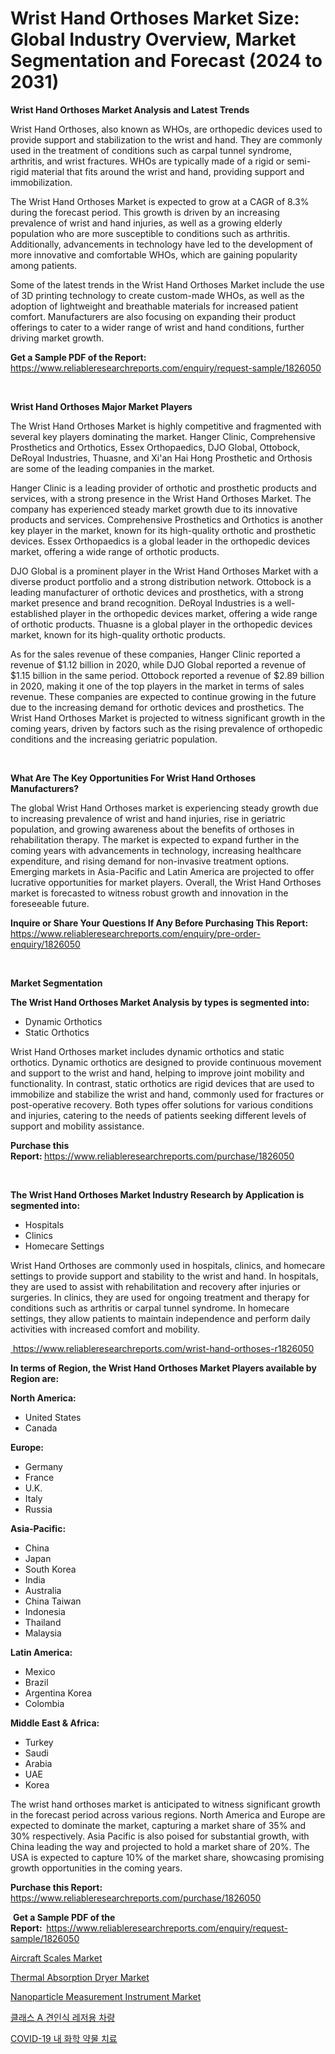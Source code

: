 <p><h1>Wrist Hand Orthoses Market Size: Global Industry Overview, Market Segmentation and Forecast (2024 to 2031)</h1></p><p><strong>Wrist Hand Orthoses Market Analysis and Latest Trends</strong></p>
<p><p>Wrist Hand Orthoses, also known as WHOs, are orthopedic devices used to provide support and stabilization to the wrist and hand. They are commonly used in the treatment of conditions such as carpal tunnel syndrome, arthritis, and wrist fractures. WHOs are typically made of a rigid or semi-rigid material that fits around the wrist and hand, providing support and immobilization.</p><p>The Wrist Hand Orthoses Market is expected to grow at a CAGR of 8.3% during the forecast period. This growth is driven by an increasing prevalence of wrist and hand injuries, as well as a growing elderly population who are more susceptible to conditions such as arthritis. Additionally, advancements in technology have led to the development of more innovative and comfortable WHOs, which are gaining popularity among patients.</p><p>Some of the latest trends in the Wrist Hand Orthoses Market include the use of 3D printing technology to create custom-made WHOs, as well as the adoption of lightweight and breathable materials for increased patient comfort. Manufacturers are also focusing on expanding their product offerings to cater to a wider range of wrist and hand conditions, further driving market growth.</p></p>
<p><strong>Get a Sample PDF of the Report:&nbsp;</strong> <a href="https://www.reliableresearchreports.com/enquiry/request-sample/1826050">https://www.reliableresearchreports.com/enquiry/request-sample/1826050</a></p>
<p>&nbsp;</p>
<p><strong>Wrist Hand Orthoses Major Market Players</strong></p>
<p><p>The Wrist Hand Orthoses Market is highly competitive and fragmented with several key players dominating the market. Hanger Clinic, Comprehensive Prosthetics and Orthotics, Essex Orthopaedics, DJO Global, Ottobock, DeRoyal Industries, Thuasne, and Xi'an Hai Hong Prosthetic and Orthosis are some of the leading companies in the market. </p><p>Hanger Clinic is a leading provider of orthotic and prosthetic products and services, with a strong presence in the Wrist Hand Orthoses Market. The company has experienced steady market growth due to its innovative products and services. Comprehensive Prosthetics and Orthotics is another key player in the market, known for its high-quality orthotic and prosthetic devices. Essex Orthopaedics is a global leader in the orthopedic devices market, offering a wide range of orthotic products.</p><p>DJO Global is a prominent player in the Wrist Hand Orthoses Market with a diverse product portfolio and a strong distribution network. Ottobock is a leading manufacturer of orthotic devices and prosthetics, with a strong market presence and brand recognition. DeRoyal Industries is a well-established player in the orthopedic devices market, offering a wide range of orthotic products. Thuasne is a global player in the orthopedic devices market, known for its high-quality orthotic products.</p><p>As for the sales revenue of these companies, Hanger Clinic reported a revenue of $1.12 billion in 2020, while DJO Global reported a revenue of $1.15 billion in the same period. Ottobock reported a revenue of $2.89 billion in 2020, making it one of the top players in the market in terms of sales revenue. These companies are expected to continue growing in the future due to the increasing demand for orthotic devices and prosthetics. The Wrist Hand Orthoses Market is projected to witness significant growth in the coming years, driven by factors such as the rising prevalence of orthopedic conditions and the increasing geriatric population.</p></p>
<p>&nbsp;</p>
<p><strong>What Are The Key Opportunities For Wrist Hand Orthoses Manufacturers?</strong></p>
<p><p>The global Wrist Hand Orthoses market is experiencing steady growth due to increasing prevalence of wrist and hand injuries, rise in geriatric population, and growing awareness about the benefits of orthoses in rehabilitation therapy. The market is expected to expand further in the coming years with advancements in technology, increasing healthcare expenditure, and rising demand for non-invasive treatment options. Emerging markets in Asia-Pacific and Latin America are projected to offer lucrative opportunities for market players. Overall, the Wrist Hand Orthoses market is forecasted to witness robust growth and innovation in the foreseeable future.</p></p>
<p><strong>Inquire or Share Your Questions If Any Before Purchasing This Report:</strong> <a href="https://www.reliableresearchreports.com/enquiry/pre-order-enquiry/1826050">https://www.reliableresearchreports.com/enquiry/pre-order-enquiry/1826050</a></p>
<p>&nbsp;</p>
<p><strong>Market Segmentation</strong></p>
<p><strong>The Wrist Hand Orthoses Market Analysis by types is segmented into:</strong></p>
<p><ul><li>Dynamic Orthotics</li><li>Static Orthotics</li></ul></p>
<p><p>Wrist Hand Orthoses market includes dynamic orthotics and static orthotics. Dynamic orthotics are designed to provide continuous movement and support to the wrist and hand, helping to improve joint mobility and functionality. In contrast, static orthotics are rigid devices that are used to immobilize and stabilize the wrist and hand, commonly used for fractures or post-operative recovery. Both types offer solutions for various conditions and injuries, catering to the needs of patients seeking different levels of support and mobility assistance.</p></p>
<p><strong>Purchase this Report:&nbsp;</strong><a href="https://www.reliableresearchreports.com/purchase/1826050">https://www.reliableresearchreports.com/purchase/1826050</a></p>
<p>&nbsp;</p>
<p><strong>The Wrist Hand Orthoses Market Industry Research by Application is segmented into:</strong></p>
<p><ul><li>Hospitals</li><li>Clinics</li><li>Homecare Settings</li></ul></p>
<p><p>Wrist Hand Orthoses are commonly used in hospitals, clinics, and homecare settings to provide support and stability to the wrist and hand. In hospitals, they are used to assist with rehabilitation and recovery after injuries or surgeries. In clinics, they are used for ongoing treatment and therapy for conditions such as arthritis or carpal tunnel syndrome. In homecare settings, they allow patients to maintain independence and perform daily activities with increased comfort and mobility.</p></p>
<p><a href="https://www.reliableresearchreports.com/wrist-hand-orthoses-r1826050">&nbsp;https://www.reliableresearchreports.com/wrist-hand-orthoses-r1826050</a></p>
<p><strong>In terms of Region, the Wrist Hand Orthoses Market Players available by Region are:</strong></p>
<p>
    <p> <strong> North America: </strong>
        <ul>
            <li>United States</li>
            <li>Canada</li>
        </ul>
        </p> 
    <p> <strong> Europe: </strong>
        <ul>
            <li>Germany</li>
            <li>France</li>
            <li>U.K.</li>
            <li>Italy</li>
            <li>Russia</li>
        </ul>
        </p> 
    <p> <strong> Asia-Pacific: </strong>
        <ul>
            <li>China</li>
            <li>Japan</li>
            <li>South Korea</li>
            <li>India</li>
            <li>Australia</li>
            <li>China Taiwan</li>
            <li>Indonesia</li>
            <li>Thailand</li>
            <li>Malaysia</li>
        </ul>
        </p> 
    <p> <strong> Latin America: </strong>
        <ul>
            <li>Mexico</li>
            <li>Brazil</li>
            <li>Argentina Korea</li>
            <li>Colombia</li>
        </ul>
        </p> 
    <p> <strong> Middle East & Africa: </strong>
        <ul>
            <li>Turkey</li>
            <li>Saudi</li>
            <li>Arabia</li>
            <li>UAE</li>
            <li>Korea</li>
        </ul>
    </p>
    </p>
<p><p>The wrist hand orthoses market is anticipated to witness significant growth in the forecast period across various regions. North America and Europe are expected to dominate the market, capturing a market share of 35% and 30% respectively. Asia Pacific is also poised for substantial growth, with China leading the way and projected to hold a market share of 20%. The USA is expected to capture 10% of the market share, showcasing promising growth opportunities in the coming years.</p></p>
<p><strong>Purchase this Report: </strong><a href="https://www.reliableresearchreports.com/purchase/1826050">https://www.reliableresearchreports.com/purchase/1826050</a></p>
<p>&nbsp;<strong>Get a Sample PDF of the Report:&nbsp;&nbsp;</strong><a href="https://www.reliableresearchreports.com/enquiry/request-sample/1826050">https://www.reliableresearchreports.com/enquiry/request-sample/1826050</a></p>
<p><strong></strong></p>
<p><p><a href="https://www.linkedin.com/pulse/global-aircraft-scales-industry-types-applications-market-rch7e?trackingId=wAaX%2B%2BAw3p%2BzPh2ZaZi%2Fnw%3D%3D">Aircraft Scales Market</a></p><p><a href="https://github.com/theanastasiyah/Market-Research-Report-List-1/blob/main/thermal-absorption-dryer-market.md">Thermal Absorption Dryer Market</a></p><p><a href="https://github.com/khlifeservices/Market-Research-Report-List-1/blob/main/nanoparticle-measurement-instrument-market.md">Nanoparticle Measurement Instrument Market</a></p><p><a href="https://github.com/raap8632/Market-Research-Report-List-2/blob/main/2743475181600.md">클래스 A 견인식 레저용 차량</a></p><p><a href="https://github.com/AlbertotDouglas44367/Market-Research-Report-List-2/blob/main/5783914181599.md">COVID-19 내 화학 약물 치료</a></p></p>